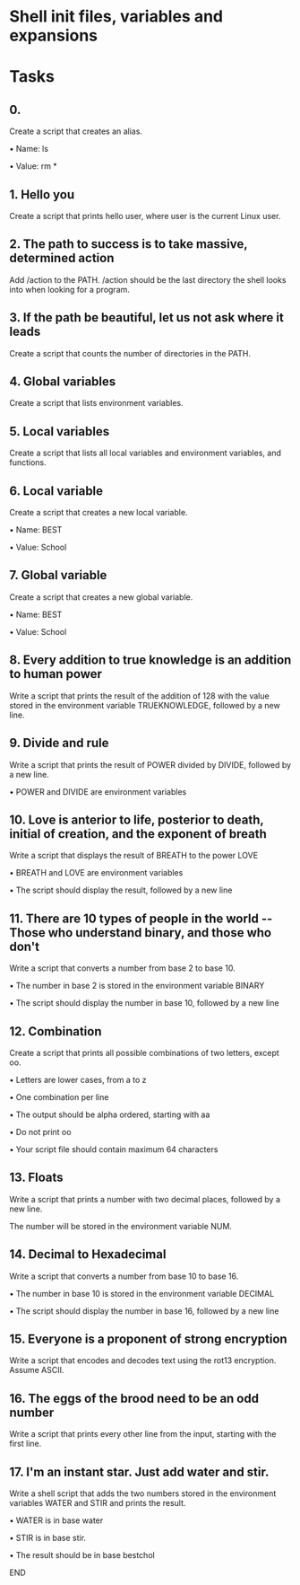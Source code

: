 # Shell init files, variables and expansions
# Tasks

## 0. <o>

Create a script that creates an alias.

•	Name: ls

•	Value: rm *

## 1. Hello you

Create a script that prints hello user, where user is the current Linux user.

## 2. The path to success is to take massive, determined action

Add /action to the PATH. /action should be the last directory the shell looks into when looking for a program.

## 3. If the path be beautiful, let us not ask where it leads

Create a script that counts the number of directories in the PATH.

## 4. Global variables

Create a script that lists environment variables.

## 5. Local variables

Create a script that lists all local variables and environment variables, and functions.

## 6. Local variable

Create a script that creates a new local variable.

•	Name: BEST

•	Value: School

## 7. Global variable

Create a script that creates a new global variable.

•	Name: BEST

•	Value: School

## 8. Every addition to true knowledge is an addition to human power

Write a script that prints the result of the addition of 128 with the value stored in the environment variable TRUEKNOWLEDGE, followed by a new line.

## 9. Divide and rule

Write a script that prints the result of POWER divided by DIVIDE, followed by a new line.

•	POWER and DIVIDE are environment variables

## 10. Love is anterior to life, posterior to death, initial of creation, and the exponent of breath

Write a script that displays the result of BREATH to the power LOVE

•	BREATH and LOVE are environment variables

•	The script should display the result, followed by a new line

## 11. There are 10 types of people in the world -- Those who understand binary, and those who don't

Write a script that converts a number from base 2 to base 10.

•	The number in base 2 is stored in the environment variable BINARY

•	The script should display the number in base 10, followed by a new line

## 12. Combination



Create a script that prints all possible combinations of two letters, except oo.

•	Letters are lower cases, from a to z

•	One combination per line

•	The output should be alpha ordered, starting with aa

•	Do not print oo

•	Your script file should contain maximum 64 characters

## 13. Floats



Write a script that prints a number with two decimal places, followed by a new line.

The number will be stored in the environment variable NUM.

## 14. Decimal to Hexadecimal

Write a script that converts a number from base 10 to base 16.

•	The number in base 10 is stored in the environment variable DECIMAL

•	The script should display the number in base 16, followed by a new line

## 15. Everyone is a proponent of strong encryption

Write a script that encodes and decodes text using the rot13 encryption. Assume ASCII.

## 16. The eggs of the brood need to be an odd number

Write a script that prints every other line from the input, starting with the first line.

## 17. I'm an instant star. Just add water and stir.

Write a shell script that adds the two numbers stored in the environment variables WATER and STIR and prints the result.

•	WATER is in base water

•	STIR is in base stir.

•	The result should be in base bestchol

END
